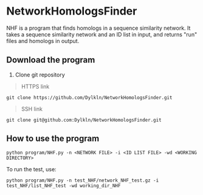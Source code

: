 # NetworkHomologsFinder

NHF is a program that finds homologs in a sequence similarity network.
It takes a sequence similarity network and an ID list in input, and returns "run" files and homologs in output.

## Download the program

1. Clone git repository

> HTTPS link

```
git clone https://github.com/Dylkln/NetworkHomologsFinder.git
```

> SSH link

```
git clone git@github.com:Dylkln/NetworkHomologsFinder.git
```

## How to use the program

```
python program/NHF.py -n <NETWORK FILE> -i <ID LIST FILE> -wd <WORKING DIRECTORY>
```

To run the test, use:

```
python program/NHF.py -n test_NHF/network_NHF_test.gz -i test_NHF/list_NHF_test -wd working_dir_NHF
```